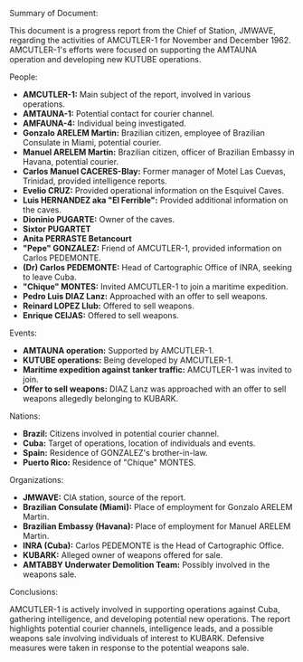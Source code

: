 Summary of Document:

This document is a progress report from the Chief of Station, JMWAVE, regarding the activities of AMCUTLER-1 for November and December 1962. AMCUTLER-1's efforts were focused on supporting the AMTAUNA operation and developing new KUTUBE operations.

People:

*   **AMCUTLER-1:** Main subject of the report, involved in various operations.
*   **AMTAUNA-1:** Potential contact for courier channel.
*   **AMFAUNA-4:** Individual being investigated.
*   **Gonzalo ARELEM Martin:** Brazilian citizen, employee of Brazilian Consulate in Miami, potential courier.
*   **Manuel ARELEM Martin:** Brazilian citizen, officer of Brazilian Embassy in Havana, potential courier.
*   **Carlos Manuel CACERES-Blay:** Former manager of Motel Las Cuevas, Trinidad, provided intelligence reports.
*   **Evelio CRUZ:** Provided operational information on the Esquivel Caves.
*   **Luis HERNANDEZ aka "El Ferrible":** Provided additional information on the caves.
*   **Dioninio PUGARTE:** Owner of the caves.
*   **Sixtor PUGARTET**
*   **Anita PERRASTE Betancourt**
*   **"Pepe" GONZALEZ:** Friend of AMCUTLER-1, provided information on Carlos PEDEMONTE.
*   **(Dr) Carlos PEDEMONTE:** Head of Cartographic Office of INRA, seeking to leave Cuba.
*   **"Chique" MONTES:** Invited AMCUTLER-1 to join a maritime expedition.
*   **Pedro Luis DIAZ Lanz:** Approached with an offer to sell weapons.
*   **Reinard LOPEZ Llub:** Offered to sell weapons.
*   **Enrique CEIJAS:** Offered to sell weapons.

Events:

*   **AMTAUNA operation:** Supported by AMCUTLER-1.
*   **KUTUBE operations:** Being developed by AMCUTLER-1.
*   **Maritime expedition against tanker traffic:** AMCUTLER-1 was invited to join.
*   **Offer to sell weapons:** DIAZ Lanz was approached with an offer to sell weapons allegedly belonging to KUBARK.

Nations:

*   **Brazil:** Citizens involved in potential courier channel.
*   **Cuba:** Target of operations, location of individuals and events.
*   **Spain:** Residence of GONZALEZ's brother-in-law.
*   **Puerto Rico:** Residence of "Chique" MONTES.

Organizations:

*   **JMWAVE:** CIA station, source of the report.
*   **Brazilian Consulate (Miami):** Place of employment for Gonzalo ARELEM Martin.
*   **Brazilian Embassy (Havana):** Place of employment for Manuel ARELEM Martin.
*   **INRA (Cuba):** Carlos PEDEMONTE is the Head of Cartographic Office.
*   **KUBARK:** Alleged owner of weapons offered for sale.
*   **AMTABBY Underwater Demolition Team:** Possibly involved in the weapons sale.

Conclusions:

AMCUTLER-1 is actively involved in supporting operations against Cuba, gathering intelligence, and developing potential new operations. The report highlights potential courier channels, intelligence leads, and a possible weapons sale involving individuals of interest to KUBARK. Defensive measures were taken in response to the potential weapons sale.
